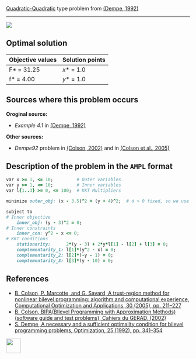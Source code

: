 [Quadratic-Quadratic](/test-problems/QP-QP-problems) type problem from [(Dempe, 1992)][Dempe, 1992]

---

![](https://github.com/basblsolver/test-problems/wiki/images/d_1992_01_eq.jpg)

## Optimal solution

Objective values   | Solution points         |
------------------ | ----------------------- |
F* = 31.25         | _x_* = 1.0              |
f* = 4.00          | _y_* = 1.0              |

## Sources where this problem occurs

__Oroginal source:__

 - _Example 4.1_ in [(Dempe, 1992)][Dempe, 1992]

__Other sources:__

 - _Dempe92_ problem in [(Colson, 2002)][Colson, 2002] and in [(Colson et al., 2005)][Colson et al., 2005]

## Description of the problem in the `AMPL` format

```ruby
var x >= 1, <= 10;         # Outer variables
var y >= 1, <= 10;         # Inner variables
var l{1..3} >= 0, <= 100;  # KKT Multipliers

minimize outer_obj: (x - 3.5)^2 + (y + 4)^2;  # d > 0 fixed, so we use d = 1

subject to
# Inner objective
    inner_obj: (y - 3)^2 = 0;
# Inner constraints
    inner_con: y^2 - x <= 0;
# KKT conditions
    stationarity:      2*(y - 3) + 2*y*l[1] - l[2] + l[3] = 0;
    complementarity_1: l[1]*(y^2 - x) = 0;
    complementarity_2: l[2]*(-y - 1) = 0;
    complementarity_3: l[3]*(y - 10) = 0;
```

##  References

 - [B. Colson, P. Marcotte, and G. Savard, A trust-region method for nonlinear bilevel programming: algorithm and computational experience, Computational Optimization and Applications, 30 (2005), pp. 211–227](https://doi.org/10.1007/s10589-005-4612-4)
 - [B. Colson, BIPA(BIlevel Programming with Approximation Methods)(software guide and test problems), Cahiers du GERAD, (2002)](https://www.gerad.ca/en/papers/G-2002-37/view)
 - [S. Dempe, A necessary and a sufficient optimality condition for bilevel programming problems, Optimization, 25 (1992), pp. 341–354](https://doi.org/10.1080/02331939208843831)

[<img src="http://www.interupgrade.com/images/pfeil-backbutton.png" width="40" height="40">](/test-problems/QP-QP-problems "Back to summary of QP-QP type problems")

[Colson, 2002]: https://www.gerad.ca/en/papers/G-2002-37/view
[Colson et al., 2005]: https://doi.org/10.1007/s10589-005-4612-4
[Dempe, 1992]: https://doi.org/10.1080/02331939208843831

